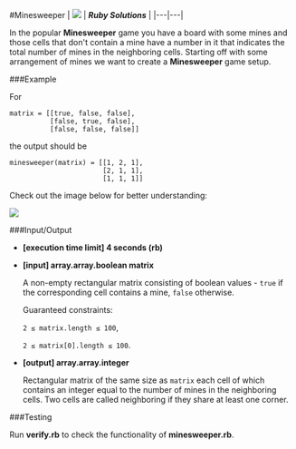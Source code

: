 #Minesweeper
| ![](https://app.codesignal.com/user-icons/languages/rb.svg) | ***Ruby Solutions*** |
|---|---|

In the popular **Minesweeper** game you have a board with some mines and those cells that don't contain a mine have a number in it that indicates the total number of mines in the neighboring cells. Starting off with some arrangement of mines we want to create a **Minesweeper** game setup.

###Example

For

```
matrix = [[true, false, false],
          [false, true, false],
          [false, false, false]]
```  

the output should be

```
minesweeper(matrix) = [[1, 2, 1],
                       [2, 1, 1],
                       [1, 1, 1]]
```

Check out the image below for better understanding:

![](https://codesignal.s3.amazonaws.com/tasks/minesweeper/img/example.png?_tm=1624662247096)

###Input/Output

- **[execution time limit] 4 seconds (rb)**


- **[input] array.array.boolean matrix**

  A non-empty rectangular matrix consisting of boolean values - `true` if the corresponding cell contains a mine, `false` otherwise.

  Guaranteed constraints:

  ```2 ≤ matrix.length ≤ 100```,

  ```2 ≤ matrix[0].length ≤ 100```.


- **[output] array.array.integer**

    Rectangular matrix of the same size as `matrix` each cell of which contains an integer equal to the number of mines in the neighboring cells. Two cells are called neighboring if they share at least one corner.

###Testing

Run **verify.rb** to check the functionality of **minesweeper.rb**.